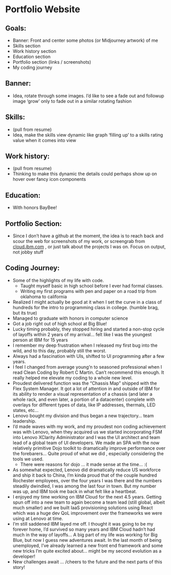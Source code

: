# Portfolio Website

## Goals:

- Banner: Front and center some photos (or Midjourney artwork) of me
- Skills section
- Work history section
- Education section
- Portfolio section (links / screenshots)
- My coding journey

## Banner:

- Idea, rotate through some images.  I’d like to see a fade out and followup image ‘grow’ only to fade out in a similar rotating fashion

## Skills:

- (pull from resume)
- Idea, make the skills view dynamic like graph ‘filling up’ to a skills rating value when it comes into view

## Work history:

- (pull from resume)
- Thinking to make this dynamic the details could perhaps show up on hover over fancy icon components

## Education:

- With honors BayBee!

## Portfolio Section:

- Since I don’t have a github at the moment, the idea is to reach back and scour the web for screenshots of my work, or screengrab from [cloud.ibm.com](http://cloud.ibm.com) , or just talk about the projects I was on.  Focus on output, not jobby stuff

## Coding Journey:

- Some of the highlights of my life with code.
    - Taught myself basic in high school before I ever had formal classes.
    - Writing my first programs with pen and paper on a road trip from oklahoma to california
- Realized I might actually be good at it when I set the curve in a class of hundreds for the intro to programming class in college. (humble brag, but its true)
- Managed to graduate with honors in computer science
- Got a job right out of high school at Big Blue!
- Lucky timing probably, they stopped hiring and started a non-stop cycle of layoffs within 2 years of my arrival… felt like I was the youngest person at IBM for 15 years
- I remember my deep frustration when I released my first bug into the wild, and to this day, probably still the worst.
- Always had a fascination with UIs, shifted to UI programming after a few years.
- I feel I changed from average young’n to seasoned professional when I read Clean Coding by Robert C Martin.  Can’t recommend this enough.  It really helped me elevate my coding to a whole new level.
- Proudest delivered function was the “Chassis Map” shipped with the Flex System Manager.  It got a lot of attention in and outside of IBM for its ability to render a visual representation of a chassis (and later a whole rack, and even later, a portion of a datacenter) complete with overlays for different types of data, like IP addresses, thermals, LED states, etc…
- Lenovo bought my division and thus began a new trajectory… team leadership.
- I’d made waves with my work, and my proudest non coding achievement was with Lenovo, when they acquired us we started incorporating FSM into Lenovo XClarity Administrator and I was the UI architect and team lead of a global team of UI developers.  We made an SPA with the now relatively primitive Dojo toolkit to dramatically improve performance over the forebarers… Quite proud of what we did , especially considering the tools we used.
    - There were reasons for dojo … it made sense at the time… :(
- As somewhat expected, Lenovo did dramatically reduce US workforce and ship it back to China, I’m kinda proud that of the couple hundred Rochester employees, over the four years I was there and the numbers steadily dwindled, I was among the last four in town.  But my number was up, and IBM took me back in what felt like a heartbeat.
- I enjoyed my time working on IBM Cloud for the next 4.5 years.  Getting spun off into a new team to again become a team lead (still global, albeit much smaller) and we built IaaS provisioning solutions using React which was a huge dev QoL improvement over the frameworks we were using at Lenovo at time.
- I’m still saddened IBM layed me off. I thought it was going to be my forever home, I’d survived so many years and IBM Cloud hadn’t had much in the way of layoffs…  A big part of my life was working for Big Blue, but now I guess new adventures await.  In the last month of being unemployed, I’ve already learned a new front end framework and some new tricks I’m quite excited about… might be my second evolution as a developer!
- New challenges await … /cheers to the future and the next parts of this story!
